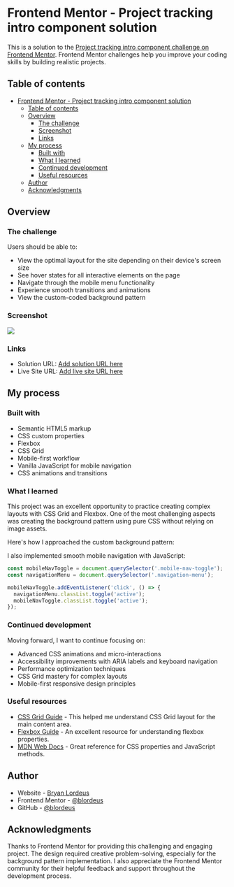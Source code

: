 # Frontend Mentor - Project tracking intro component solution

This is a solution to the [Project tracking intro component challenge on Frontend Mentor](https://www.frontendmentor.io/challenges/project-tracking-intro-component-5d289097500fcb331a67d80e). Frontend Mentor challenges help you improve your coding skills by building realistic projects.

## Table of contents

- [Frontend Mentor - Project tracking intro component solution](#frontend-mentor---project-tracking-intro-component-solution)
  - [Table of contents](#table-of-contents)
  - [Overview](#overview)
    - [The challenge](#the-challenge)
    - [Screenshot](#screenshot)
    - [Links](#links)
  - [My process](#my-process)
    - [Built with](#built-with)
    - [What I learned](#what-i-learned)
    - [Continued development](#continued-development)
    - [Useful resources](#useful-resources)
  - [Author](#author)
  - [Acknowledgments](#acknowledgments)

## Overview

### The challenge

Users should be able to:

- View the optimal layout for the site depending on their device's screen size
- See hover states for all interactive elements on the page
- Navigate through the mobile menu functionality
- Experience smooth transitions and animations
- View the custom-coded background pattern

### Screenshot

![](./screenshot.jpg)


### Links

- Solution URL: [Add solution URL here](https://your-solution-url.com)
- Live Site URL: [Add live site URL here](https://blordeus.github.io/project-tracking-intro-component/)

## My process

### Built with

- Semantic HTML5 markup
- CSS custom properties
- Flexbox
- CSS Grid
- Mobile-first workflow
- Vanilla JavaScript for mobile navigation
- CSS animations and transitions

### What I learned

This project was an excellent opportunity to practice creating complex layouts with CSS Grid and Flexbox. One of the most challenging aspects was creating the background pattern using pure CSS without relying on image assets.

Here's how I approached the custom background pattern:

I also implemented smooth mobile navigation with JavaScript:

```js
const mobileNavToggle = document.querySelector('.mobile-nav-toggle');
const navigationMenu = document.querySelector('.navigation-menu');

mobileNavToggle.addEventListener('click', () => {
  navigationMenu.classList.toggle('active');
  mobileNavToggle.classList.toggle('active');
});
```

### Continued development

Moving forward, I want to continue focusing on:

- Advanced CSS animations and micro-interactions
- Accessibility improvements with ARIA labels and keyboard navigation
- Performance optimization techniques
- CSS Grid mastery for complex layouts
- Mobile-first responsive design principles

### Useful resources

- [CSS Grid Guide](https://css-tricks.com/snippets/css/complete-guide-grid/) - This helped me understand CSS Grid layout for the main content area.
- [Flexbox Guide](https://css-tricks.com/snippets/css/a-guide-to-flexbox/) - An excellent resource for understanding flexbox properties.
- [MDN Web Docs](https://developer.mozilla.org/) - Great reference for CSS properties and JavaScript methods.

## Author

- Website - [Bryan Lordeus](https://www.bryanlordeus.com)
- Frontend Mentor - [@blordeus](https://www.frontendmentor.io/profile/blordeus)
- GitHub - [@blordeus](https://github.com/blordeus)

## Acknowledgments

Thanks to Frontend Mentor for providing this challenging and engaging project. The design required creative problem-solving, especially for the background pattern implementation. I also appreciate the Frontend Mentor community for their helpful feedback and support throughout the development process.